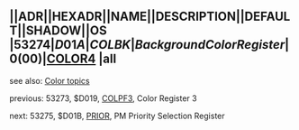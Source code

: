 ||ADR||HEXADR||NAME||DESCRIPTION||DEFAULT||SHADOW||OS  
|53274|$D01A|COLBK|Background Color Register|0 ($00)|[COLOR4](../COLOR4/index.md) |all  
---
see also: [Color topics](../Color_topics/index.md)  
  
previous: 53273, $D019, [COLPF3](../COLPF3/index.md), Color Register 3  
  
next: 53275, $D01B, [PRIOR](../PRIOR/index.md), PM Priority Selection Register  
